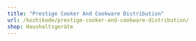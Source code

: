 ```yaml
---
title: "Prestige Cooker And Cookware Distribution"
url: /kozhikode/prestige-cooker-and-cookware-distribution/
shop: Haushaltsgeräte
---
```

